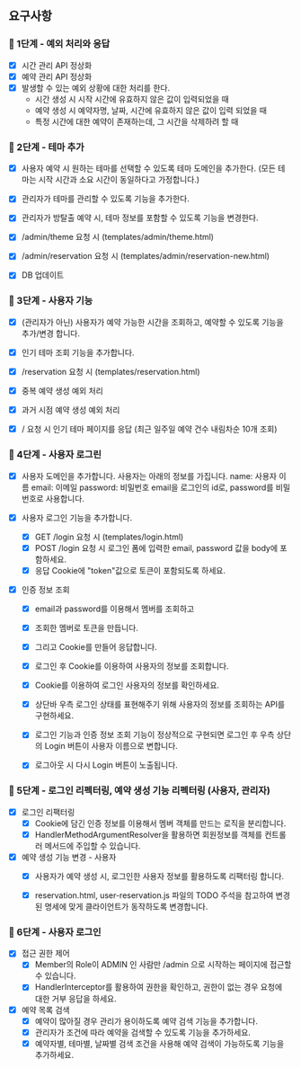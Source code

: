## 요구사항


### 🚀 1단계 - 예외 처리와 응답

- [x] 시간 관리 API 정상화
- [x] 예약 관리 API 정상화
- [x] 발생할 수 있는 예외 상황에 대한 처리를 한다.
    - 시간 생성 시 시작 시간에 유효하지 않은 값이 입력되었을 때
    - 예약 생성 시 예약자명, 날짜, 시간에 유효하지 않은 값이 입력 되었을 때
    - 특정 시간에 대한 예약이 존재하는데, 그 시간을 삭제하려 할 때


### 🚀 2단계 - 테마 추가

- [x] 사용자 예약 시 원하는 테마를 선택할 수 있도록 테마 도메인을 추가한다. (모든 테마는 시작 시간과 소요 시간이 동일하다고 가정합니다.)
- [x] 관리자가 테마를 관리할 수 있도록 기능을 추가한다.
- [x] 관리자가 방탈출 예약 시, 테마 정보를 포함할 수 있도록 기능을 변경한다.
- [x] /admin/theme 요청 시 (templates/admin/theme.html)
- [x] /admin/reservation 요청 시 (templates/admin/reservation-new.html)
- [x] DB 업데이트


### 🚀 3단계 - 사용자 기능

- [x] (관리자가 아닌) 사용자가 예약 가능한 시간을 조회하고, 예약할 수 있도록 기능을 추가/변경 합니다.
- [x] 인기 테마 조회 기능을 추가합니다.
- [x] /reservation 요청 시 (templates/reservation.html)
- [x] 중복 예약 생성 예외 처리
- [x] 과거 시점 예약 생성 예외 처리
- [x] / 요청 시 인기 테마 페이지를 응답 (최근 일주일 예약 건수 내림차순 10개 조회)


### 🚀 4단계 - 사용자 로그린

-[x] 사용자 도메인을 추가합니다.
 사용자는 아래의 정보를 가집니다.
 name: 사용자 이름
 email: 이메일
 password: 비밀번호
 email을 로그인의 id로, password를 비밀번호로 사용합니다.

- [x] 사용자 로그인 기능을 추가합니다.
    - [x] GET /login 요청 시 (templates/login.html)
    - [x] POST /login 요청 시 로그인 폼에 입력한 email, password 값을 body에 포함하세요.
    - [x] 응답 Cookie에 "token"값으로 토큰이 포함되도록 하세요.

- [x] 인증 정보 조회
    - [x] email과 password를 이용해서 멤버를 조회하고
    - [x] 조회한 멤버로 토큰을 만듭니다.
    - [x] 그리고 Cookie를 만들어 응답합니다.
    - [x] 로그인 후 Cookie를 이용하여 사용자의 정보를 조회합니다.
    - [x] Cookie를 이용하여 로그인 사용자의 정보를 확인하세요.
    - [x] 상단바 우측 로그인 상태를 표현해주기 위해 사용자의 정보를 조회하는 API를 구현하세요.
    - [x] 로그인 기능과 인증 정보 조회 기능이 정상적으로 구현되면 로그인 후 우측 상단의 Login 버튼이 사용자 이름으로 변합니다.
    - [x] 로그아웃 시 다시 Login 버튼이 노출됩니다.


### 🚀 5단계 - 로그인 리펙터링, 예약 생성 기능 리펙터링 (사용자, 관리자)

- [x] 로그인 리팩터링
  - [x] Cookie에 담긴 인증 정보를 이용해서 멤버 객체를 만드는 로직을 분리합니다.
  - [x] HandlerMethodArgumentResolver을 활용하면 회원정보를 객체를 컨트롤러 메서드에 주입할 수 있습니다.

- [x] 예약 생성 기능 변경 - 사용자
  - [x] 사용자가 예약 생성 시, 로그인한 사용자 정보를 활용하도록 리팩터링 합니다.
  - [x] reservation.html, user-reservation.js 파일의 TODO 주석을 참고하여 변경된 명세에 맞게 클라이언트가 동작하도록 변경합니다.


### 🚀 6단계 - 사용자 로그인

- [x] 접근 권한 제어
  - [x] Member의 Role이 ADMIN 인 사람만 /admin 으로 시작하는 페이지에 접근할 수 있습니다.
  - [x] HandlerInterceptor를 활용하여 권한을 확인하고, 권한이 없는 경우 요청에 대한 거부 응답을 하세요.

- [x] 예약 목록 검색
  - [x] 예약이 많아질 경우 관리가 용이하도록 예약 검색 기능을 추가합니다.
  - [x] 관리자가 조건에 따라 예약을 검색할 수 있도록 기능을 추가하세요.
  - [x] 예약자별, 테마별, 날짜별 검색 조건을 사용해 예약 검색이 가능하도록 기능을 추가하세요.

